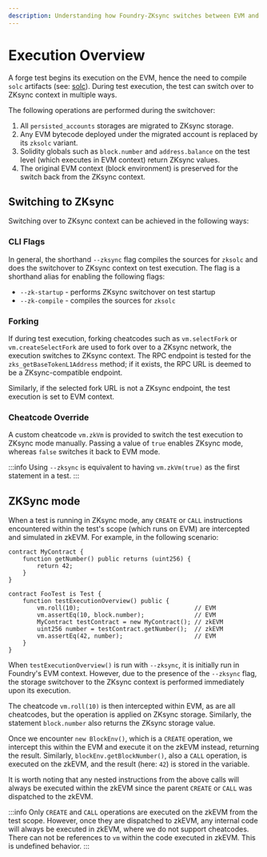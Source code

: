 ```yaml
---
description: Understanding how Foundry-ZKsync switches between EVM and zkEVM contexts during test execution.
---
```


# Execution Overview

A forge test begins its execution on the EVM, hence the need to compile `solc` artifacts (see: [solc](https://github.com/matter-labs/era-solidity)).
During test execution, the test can switch over to ZKsync context in multiple ways.

The following operations are performed during the switchover:

1. All `persisted_accounts` storages are migrated to ZKsync storage.
2. Any EVM bytecode deployed under the migrated account is replaced by its `zksolc` variant.
3. Solidity globals such as `block.number` and `address.balance` on the test level (which executes in EVM context) return ZKsync values.
4. The original EVM context (block environment) is preserved for the switch back from the ZKsync context.

## Switching to ZKsync

Switching over to ZKsync context can be achieved in the following ways:

### CLI Flags
In general, the shorthand `--zksync` flag compiles the sources for `zksolc` and does the switchover to ZKsync context on test execution. The flag is a shorthand alias for enabling the following flags:

* `--zk-startup` - performs ZKsync switchover on test startup
* `--zk-compile` - compiles the sources for `zksolc`

### Forking
If during test execution, forking cheatcodes such as `vm.selectFork` or `vm.createSelectFork` are used to fork over to a ZKsync network, the execution switches to ZKsync context. The RPC endpoint is tested for the `zks_getBaseTokenL1Address` method; if it exists, the RPC URL is deemed to be a ZKsync-compatible endpoint.

Similarly, if the selected fork URL is not a ZKsync endpoint, the test execution is set to EVM context.

### Cheatcode Override
A custom cheatcode `vm.zkVm` is provided to switch the test execution to ZKsync mode manually. Passing a value of `true` enables ZKsync mode, whereas `false` switches it back to EVM mode.

:::info
Using `--zksync` is equivalent to having `vm.zkVm(true)` as the first statement in a test.
:::

## ZKSync mode
When a test is running in ZKsync mode, any `CREATE` or `CALL` instructions encountered within the test's scope (which runs on EVM) are intercepted and simulated in zkEVM. For example, in the following scenario:

```solidity
contract MyContract {
    function getNumber() public returns (uint256) {
        return 42;
    }
}

contract FooTest is Test {
    function testExecutionOverview() public {
        vm.roll(10);                                // EVM
        vm.assertEq(10, block.number);              // EVM
        MyContract testContract = new MyContract(); // zkEVM
        uint256 number = testContract.getNumber();  // zkEVM
        vm.assertEq(42, number);                    // EVM
    }
}
```

When `testExecutionOverview()` is run with `--zksync`, it is initially run in Foundry's EVM context. However, due to the presence of the `--zksync` flag, the storage switchover to the ZKsync context is performed immediately upon its execution.

The cheatcode `vm.roll(10)` is then intercepted within EVM, as are all cheatcodes, but the operation is applied on ZKsync storage. Similarly, the statement `block.number` also returns the ZKsync storage value.

Once we encounter `new BlockEnv()`, which is a `CREATE` operation, we intercept this within the EVM and execute it on the zkEVM instead, returning the result. Similarly, `blockEnv.getBlockNumber()`, also a `CALL` operation, is executed on the zkEVM, and the result (here: `42`) is stored in the variable.

It is worth noting that any nested instructions from the above calls will always be executed within the zkEVM since the parent `CREATE` or `CALL` was dispatched to the zkEVM.

:::info
Only `CREATE` and `CALL` operations are executed on the zkEVM from the test scope. However, once they are dispatched to zkEVM, any internal code will always be executed in zkEVM, where we do not support cheatcodes. There can not be references to `vm` within the code executed in zkEVM. This is undefined behavior.
:::